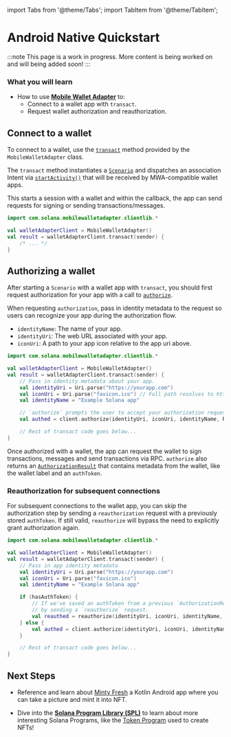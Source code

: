 import Tabs from '@theme/Tabs';
import TabItem from '@theme/TabItem';

# Android Native Quickstart

:::note
This page is a work in progress. More content is being worked on and will being added soon!
:::

### What you will learn
- How to use [**Mobile Wallet Adapter**](/android-native/overview#library-overview) to:
  - Connect to a wallet app with `transact`.
  - Request wallet authorization and reauthorization.

## Connect to a wallet

To connect to a wallet, use the [`transact`](https://www.javadoc.io/doc/com.solanamobile/mobile-wallet-adapter-clientlib-ktx/latest/com/solana/mobilewalletadapter/clientlib/MobileWalletAdapter.html) method provided by the `MobileWalletAdapter` class. 

The `transact` method instantiates a [`Scenario`](https://github.com/solana-mobile/mobile-wallet-adapter/tree/main/android/clientlib/src/main/java/com/solana/mobilewalletadapter/clientlib/scenario/Scenario.java) and dispatches an association Intent via [`startActivity()`](https://developer.android.com/reference/android/app/Activity#startActivity(android.content.Intent)) that will be received by MWA-compatible wallet apps. 

This starts a session with a wallet and within the callback, the app can send requests for signing or sending transactions/messages.

```kotlin
import com.solana.mobilewalletadapter.clientlib.*

val walletAdapterClient = MobileWalletAdapter()
val result = walletAdapterClient.transact(sender) {
    /* ... */
}
```

## Authorizing a wallet
After starting a `Scenario` with a wallet app with `transact`, you should first request authorization for your app with a call to [`authorize`](https://www.javadoc.io/doc/com.solanamobile/mobile-wallet-adapter-clientlib-ktx/latest/com/solana/mobilewalletadapter/clientlib/AdapterOperations.html#authorize(Uri,Uri,String,RpcCluster)).

When requesting `authorization`, pass in identity metadata to the request so users can recognize your app during 
the authorization flow.
- `identityName`: The name of your app.
- `identityUri`: The web URL associated with your app.
- `iconUri`: A path to your app icon relative to the app uri above.

<Tabs>
<TabItem value="Kotlin" label="Kotlin">

```kotlin
import com.solana.mobilewalletadapter.clientlib.*

val walletAdapterClient = MobileWalletAdapter()
val result = walletAdapterClient.transact(sender) {
    // Pass in identity metadata about your app.
    val identityUri = Uri.parse("https://yourapp.com")
    val iconUri = Uri.parse("favicon.ico") // Full path resolves to https://yourdapp.com/favicon.ico
    val identityName = "Example Solana app"

    // `authorize` prompts the user to accept your authorization request.
    val authed = client.authorize(identityUri, iconUri, identityName, RpcCluster.Devnet)

    // Rest of transact code goes below...
}
```

</TabItem>
</Tabs>

Once authorized with a wallet, the app can request the wallet to sign transactions, messages and send transactions via RPC. `authorize` also returns an [`AuthorizationResult`](https://www.javadoc.io/doc/com.solanamobile/mobile-wallet-adapter-clientlib/latest/com/solana/mobilewalletadapter/clientlib/protocol/MobileWalletAdapterClient.AuthorizationResult.html) that contains metadata from the wallet, like the wallet label and an `authToken`.

### Reauthorization for subsequent connections

For subsequent connections to the wallet app, you can skip the authorization step by sending a `reauthorization` request 
with a previously stored `authToken`. If still valid, `reauthorize` will bypass the need to explicitly grant authorization again.

<Tabs>
<TabItem value="Kotlin" label="Kotlin">

```kotlin
import com.solana.mobilewalletadapter.clientlib.*

val walletAdapterClient = MobileWalletAdapter()
val result = walletAdapterClient.transact(sender) {
    // Pass in app identity metadata
    val identityUri = Uri.parse("https://yourapp.com")
    val iconUri = Uri.parse("favicon.ico")
    val identityName = "Example Solana app"

    if (hasAuthToken) {
        // If we've saved an authToken from a previous `AuthorizationResult`, we can skip `authorize`
        // by sending a `reauthorize` request.
        val reauthed = reauthorize(identityUri, iconUri, identityName, savedAuthToken)
    } else {
        val authed = client.authorize(identityUri, iconUri, identityName, RpcCluster.Devnet)
    }

    // Rest of transact code goes below...
}
```

</TabItem>
</Tabs>

## Next Steps

- Reference and learn about [Minty Fresh](https://github.com/solana-mobile/Minty-fresh) a Kotlin Android app where you can take a picture and mint it into NFT.

- Dive into the [**Solana Program Library (SPL)**](https://spl.solana.com/) to learn about more interesting Solana Programs, like the [Token Program](https://spl.solana.com/token) used to create NFTs!



